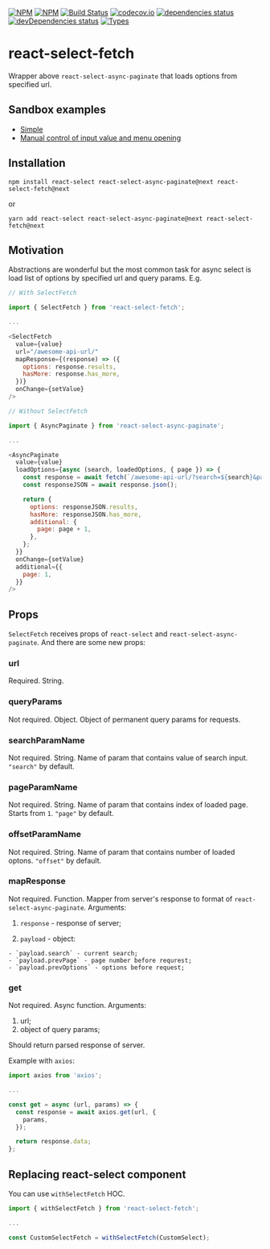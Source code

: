 [![NPM](https://img.shields.io/npm/v/react-select-fetch/next.svg)](https://www.npmjs.com/package/react-select-fetch/v/next)
[![NPM](https://img.shields.io/npm/v/react-select-fetch.svg)](https://www.npmjs.com/package/react-select-fetch)
[![Build Status](https://img.shields.io/travis/vtaits/react-select-async-paginate.svg?style=flat)](https://travis-ci.org/vtaits/react-select-async-paginate)
[![codecov.io](https://codecov.io/gh/vtaits/react-select-async-paginate/branch/master/graph/badge.svg)](https://codecov.io/gh/vtaits/react-select-async-paginate)
[![dependencies status](https://david-dm.org/vtaits/react-select-async-paginate/status.svg?path=packages/react-select-fetch)](https://david-dm.org/vtaits/react-select-async-paginate?path=packages/react-select-fetch)
[![devDependencies status](https://david-dm.org/vtaits/react-select-async-paginate/dev-status.svg?path=packages/react-select-fetch)](https://david-dm.org/vtaits/react-select-async-paginate?path=packages/react-select-fetch&type=dev)
[![Types](https://img.shields.io/npm/types/react-select-fetch.svg)](https://www.npmjs.com/package/react-select-fetch)

# react-select-fetch

Wrapper above `react-select-async-paginate` that loads options from specified url.

## Sandbox examples

- [Simple](https://codesandbox.io/s/9nfmg)
- [Manual control of input value and menu opening](https://codesandbox.io/s/34pjt)

## Installation

```
npm install react-select react-select-async-paginate@next react-select-fetch@next
```

or

```
yarn add react-select react-select-async-paginate@next react-select-fetch@next
```

## Motivation

Abstractions are wonderful but the most common task for async select is load list of options by specified url and query params. E.g.

```javascript
// With SelectFetch

import { SelectFetch } from 'react-select-fetch';

...

<SelectFetch
  value={value}
  url="/awesome-api-url/"
  mapResponse={(response) => ({
    options: response.results,
    hasMore: response.has_more,
  })}
  onChange={setValue}
/>
```

```javascript
// Without SelectFetch

import { AsyncPaginate } from 'react-select-async-paginate';

...

<AsyncPaginate
  value={value}
  loadOptions={async (search, loadedOptions, { page }) => {
    const response = await fetch(`/awesome-api-url/?search=${search}&page=${page}`);
    const responseJSON = await response.json();

    return {
      options: responseJSON.results,
      hasMore: responseJSON.has_more,
      additional: {
        page: page + 1,
      },
    };
  }}
  onChange={setValue}
  additional={{
    page: 1,
  }}
/>
```

## Props

`SelectFetch` receives props of `react-select` and `react-select-async-paginate`. And there are some new props:

### url

Required. String.

### queryParams

Not required. Object. Object of permanent query params for requests.

### searchParamName

Not required. String. Name of param that contains value of search input. `"search"` by default.

### pageParamName

Not required. String. Name of param that contains index of loaded page. Starts from `1`. `"page"` by default.

### offsetParamName

Not required. String. Name of param that contains number of loaded optons. `"offset"` by default.

### mapResponse

Not required. Function. Mapper from server's response to format of `react-select-async-paginate`. Arguments:

  1. `response` - response of server;

  2. `payload` - object:

    - `payload.search` - current search;
    - `payload.prevPage` - page number before requrest;
    - `payload.prevOptions` - options before request;

### get

Not required. Async function. Arguments:

1. url;
2. object of query params;

Should return parsed response of server.

Example with `axios`:

```javascript
import axios from 'axios';

...

const get = async (url, params) => {
  const response = await axios.get(url, {
    params,
  });

  return response.data;
};
```

## Replacing react-select component

You can use `withSelectFetch` HOC.

```javascript
import { withSelectFetch } from 'react-select-fetch';

...

const CustomSelectFetch = withSelectFetch(CustomSelect);
```
